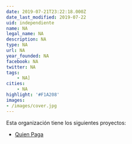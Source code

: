 ```yaml
---
date: 2019-07-21T23:22:18.000Z
date_last_modified: 2019-07-22
uid: independiente
name: NA
legal_name: NA
description: NA
type: NA
url: NA
year_founded: NA
facebook: NA
twitter: NA
tags:
    - NA]
cities: 
    - NA
highlight: '#F1A208'
images:
- /images/cover.jpg
---
```


Esta organización tiene los siguientes proyectos:

- [Quien Paga](/i/quien-paga.html)
